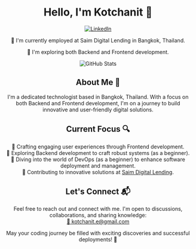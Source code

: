 <h1 align="center">Hello, I'm Kotchanit 👋</h1>
<p align="center">
  <a href="https://www.linkedin.com/in/kotchanit-emsawat-7926b9215/">
    <img alt="LinkedIn" src="https://img.shields.io/badge/LinkedIn-Connect-blue?style=for-the-badge&logo=linkedin">
  </a>
</p>

<p align="center">🏢 I'm currently employed at Saim Digital Lending in Bangkok, Thailand.</p>
<p align="center">🌱 I'm exploring both Backend and Frontend development.</p>

<p align="center">
  <img src="https://github-readme-stats.vercel.app/api?username=Kotchanit&show_icons=true&theme=radical" alt="GitHub Stats">
</p>

<h2 align="center">About Me 🚀</h2>
<p align="center">
    I'm a dedicated technologist based in Bangkok, Thailand. With a focus on both Backend and Frontend development, I'm on a journey to build innovative and user-friendly digital solutions.
</p>

<h2 align="center">Current Focus 🔍</h2>
<p align="center">
  🌟 Crafting engaging user experiences through Frontend development.<br>
  🌟 Exploring Backend development to craft robust systems (as a beginner).<br>
  🌟 Diving into the world of DevOps (as a beginner) to enhance software deployment and management.<br>
  🌟 Contributing to innovative solutions at <a href="https://www.siamdl.co.th/en">Saim Digital Lending</a>.
</p>

<h2 align="center">Let's Connect 📬</h2>
<p align="center">
  Feel free to reach out and connect with me. I'm open to discussions, collaborations, and sharing knowledge:<br>
  <a href="mailto:kotchanit.e@gmail.com">📧 kotchanit.e@gmail.com</a>
</p>

<p align="center">May your coding journey be filled with exciting discoveries and successful deployments! 🚀</p>
